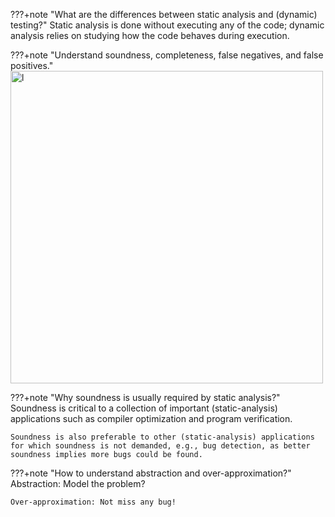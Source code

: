 ???+note "What are the differences between static analysis and (dynamic) testing?"
    Static analysis is done without executing any of the code; dynamic analysis relies on studying how the code behaves during execution.


???+note "Understand soundness, completeness, false negatives, and false positives."
    <img src="../img/1.png" alt="l" style="width:500px;"/>


???+note "Why soundness is usually required by static analysis?"
    Soundness is critical to a collection of important (static-analysis) applications such as compiler optimization and program verification.


    Soundness is also preferable to other (static-analysis) applications for which soundness is not demanded, e.g., bug detection, as better soundness implies more bugs could be found.

???+note "How to understand abstraction and over-approximation?"    
    Abstraction: Model the problem?
    
    Over-approximation: Not miss any bug!

    

